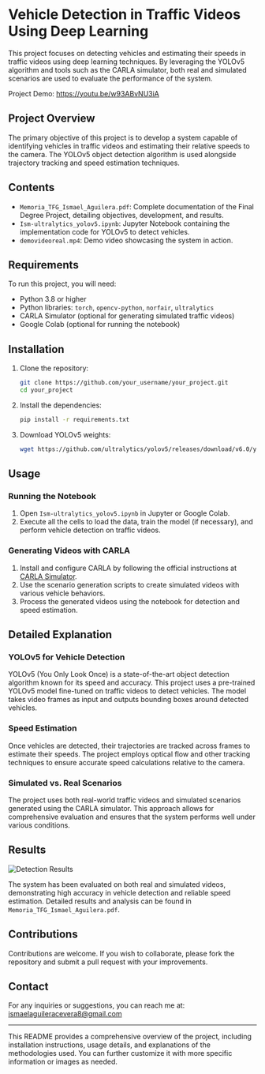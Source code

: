 # Vehicle Detection in Traffic Videos Using Deep Learning

This project focuses on detecting vehicles and estimating their speeds in traffic videos using deep learning techniques. By leveraging the YOLOv5 algorithm and tools such as the CARLA simulator, both real and simulated scenarios are used to evaluate the performance of the system.

Project Demo: https://youtu.be/w93ABvNU3iA

## Project Overview

The primary objective of this project is to develop a system capable of identifying vehicles in traffic videos and estimating their relative speeds to the camera. The YOLOv5 object detection algorithm is used alongside trajectory tracking and speed estimation techniques.

## Contents

- `Memoria_TFG_Ismael_Aguilera.pdf`: Complete documentation of the Final Degree Project, detailing objectives, development, and results.
- `Ism-ultralytics_yolov5.ipynb`: Jupyter Notebook containing the implementation code for YOLOv5 to detect vehicles.
- `demovideoreal.mp4`: Demo video showcasing the system in action.

## Requirements

To run this project, you will need:

- Python 3.8 or higher
- Python libraries: `torch`, `opencv-python`, `norfair`, `ultralytics`
- CARLA Simulator (optional for generating simulated traffic videos)
- Google Colab (optional for running the notebook)

## Installation

1. Clone the repository:
    ```bash
    git clone https://github.com/your_username/your_project.git
    cd your_project
    ```

2. Install the dependencies:
    ```bash
    pip install -r requirements.txt
    ```

3. Download YOLOv5 weights:
    ```bash
    wget https://github.com/ultralytics/yolov5/releases/download/v6.0/yolov5s.pt -P models/
    ```

## Usage

### Running the Notebook

1. Open `Ism-ultralytics_yolov5.ipynb` in Jupyter or Google Colab.
2. Execute all the cells to load the data, train the model (if necessary), and perform vehicle detection on traffic videos.

### Generating Videos with CARLA

1. Install and configure CARLA by following the official instructions at [CARLA Simulator](https://carla.org/).
2. Use the scenario generation scripts to create simulated videos with various vehicle behaviors.
3. Process the generated videos using the notebook for detection and speed estimation.

## Detailed Explanation

### YOLOv5 for Vehicle Detection

YOLOv5 (You Only Look Once) is a state-of-the-art object detection algorithm known for its speed and accuracy. This project uses a pre-trained YOLOv5 model fine-tuned on traffic videos to detect vehicles. The model takes video frames as input and outputs bounding boxes around detected vehicles.

### Speed Estimation

Once vehicles are detected, their trajectories are tracked across frames to estimate their speeds. The project employs optical flow and other tracking techniques to ensure accurate speed calculations relative to the camera.

### Simulated vs. Real Scenarios

The project uses both real-world traffic videos and simulated scenarios generated using the CARLA simulator. This approach allows for comprehensive evaluation and ensures that the system performs well under various conditions.

## Results

![Detection Results](./images/results.png)

The system has been evaluated on both real and simulated videos, demonstrating high accuracy in vehicle detection and reliable speed estimation. Detailed results and analysis can be found in `Memoria_TFG_Ismael_Aguilera.pdf`.

## Contributions

Contributions are welcome. If you wish to collaborate, please fork the repository and submit a pull request with your improvements.

## Contact

For any inquiries or suggestions, you can reach me at: ismaelaguileracevera8@gmail.com

---

This README provides a comprehensive overview of the project, including installation instructions, usage details, and explanations of the methodologies used. You can further customize it with more specific information or images as needed.
